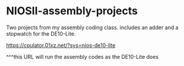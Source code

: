 # NIOSII-assembly-projects
Two projects from my assembly coding class. includes an adder and a stopwatch for the DE10-Lite.

https://cpulator.01xz.net/?sys=nios-de10-lite

^^^this URL will run the assembly codes as the DE10-Lite does
